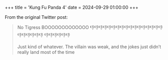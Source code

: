 +++
title = 'Kung Fu Panda 4'
date = 2024-09-29 01:00:00
+++

<!--more-->

From the original Twitter post:

> No Tigress BOOOOOOOOOOOOO 👎👎👎👎👎👎👎👎👎👎👎👎👎👎👎👎👎👎👎👎👎👎👎 👎👎👎👎👎👎
>
> Just kind of whatever. The villain was weak, and the jokes just didn’t really land most of the time